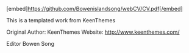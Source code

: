 [embed]https://github.com/Bowenislandsong/webCV/CV.pdf[/embed]


This is a templated work from KeenThemes

Original Author: 		KeenThemes
Website: 		http://www.keenthemes.com/


Editor Bowen Song
